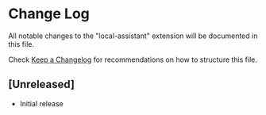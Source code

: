 # Change Log

All notable changes to the "local-assistant" extension will be documented in this file.

Check [Keep a Changelog](http://keepachangelog.com/) for recommendations on how to structure this file.

## [Unreleased]

- Initial release